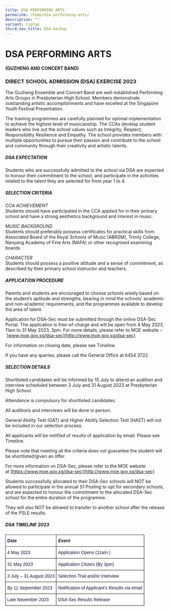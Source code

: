 ```yaml
---
title: DSA PERFORMING ARTS
permalink: /temp/dsa-performing-arts/
description: ""
variant: tiptap
third_nav_title: DSA backup
---
```

# **DSA PERFORMING ARTS**

**(GUZHENG AND CONCERT BAND)**

### DIRECT SCHOOL ADMISSION (DSA) EXERCISE 2023

The Guzheng Ensemble and Concert Band are well-established Performing Arts Groups in Presbyterian High School. Members demonstrate outstanding artistic accomplishments and have excelled at the Singapore Youth Festival Presentation.

The training programmes are carefully planned for optimal implementation to achieve the highest level of musicianship. The CCAs develop student leaders who live out the school values such as Integrity, Respect, Responsibility Resilience and Empathy. The school provides members with multiple opportunities to pursue their passion and contribute to the school and community through their creativity and artistic talents.  
  
##### DSA EXPECTATION
Students who are successfully admitted to the school via DSA are expected to honour their commitment to the school, and participate in the activities related to the talent they are selected for from year 1 to 4.

##### SELECTION CRITERIA

_CCA ACHIEVEMENT_  
Students should have participated in the CCA applied for in their primary school and have a strong aesthetics background and interest in music.

_MUSIC BACKGROUND_  
Students should preferably possess certificates for practical skills from Associated Board of the Royal Schools of Music (ABRSM), Trinity College, Nanyang Academy of Fine Arts (NAFA) or other recognised examining boards.

_CHARACTER_  
Students should possess a positive attitude and a sense of commitment, as described by their primary school instructor and teachers.

##### APPLICATION PROCEDURE
Parents and students are encouraged to choose schools wisely based on the student’s aptitude and strengths, bearing in mind the schools’ academic and non-academic requirements, and the programmes available to develop the area of talent.

Application for DSA-Sec must be submitted through the online DSA-Sec Portal. The application is free-of-charge and will be open from 4 May 2023, 11am to 31 May 2023, 3pm. For more details, please refer to MOE website –&nbsp;[www.moe.gov.sg/dsa-sec](http://www.moe.gov.sg/dsa-sec)

For information on closing date, please see Timeline.

If you have any queries, please call the General Office at 6454 3722.

##### SELECTION DETAILS

Shortlisted candidates will be informed by 15 July to attend an audition and interview scheduled between 3 July and 31 August 2023 at Presbyterian High School.&nbsp;

Attendance is compulsory for shortlisted candidates.

All auditions and interviews will be done in person.

General Ability Test (GAT) and Higher Ability Selection Test (HAST) will not be included in our selection process.

All applicants will be notified of results of application by email. Please see Timeline.

Please note that meeting all the criteria does not guarantee the student will be shortlisted/given an offer.

For more information on DSA-Sec, please refer to the MOE website at&nbsp;[https://www.moe.gov.sg/dsa-sec](http://www.moe.gov.sg/dsa-sec)&nbsp;

Students successfully allocated to their DSA-Sec schools will NOT be allowed to participate in the annual S1 Posting to opt for secondary schools, and are expected to honour the commitment to the allocated DSA-Sec school for the entire duration of the programme.

They will also NOT be allowed to transfer to another school after the release of the PSLE results.

  
##### DSA TIMELINE 2023







<table style="border-collapse:collapse;border-spacing:0" class="tg"><thead><tr><th style="background-color:#FFF;border-color:#222222;border-style:solid;border-width:1px;color:#101630;font-family:Arial, sans-serif;font-size:14px;font-weight:bold;overflow:hidden;padding:10px 5px;text-align:left;vertical-align:top;word-break:normal">Date</th><th style="background-color:#FFF;border-color:black;border-style:solid;border-width:1px;color:#101630;font-family:Arial, sans-serif;font-size:14px;font-style:italic;font-weight:bold;overflow:hidden;padding:10px 5px;text-align:left;vertical-align:top;word-break:normal">Event</th></tr></thead><tbody><tr><td style="background-color:#FFF;border-color:black;border-style:solid;border-width:1px;color:#101630;font-family:Arial, sans-serif;font-size:14px;overflow:hidden;padding:10px 5px;text-align:left;vertical-align:top;word-break:normal">4 May 2023</td><td style="background-color:#FFF;border-color:black;border-style:solid;border-width:1px;color:#101630;font-family:Arial, sans-serif;font-size:14px;overflow:hidden;padding:10px 5px;text-align:left;vertical-align:top;word-break:normal">Application Opens (11am )</td></tr><tr><td style="background-color:#FFF;border-color:black;border-style:solid;border-width:1px;color:#101630;font-family:Arial, sans-serif;font-size:14px;overflow:hidden;padding:10px 5px;text-align:left;vertical-align:top;word-break:normal">31 May 2023</td><td style="background-color:#FFF;border-color:black;border-style:solid;border-width:1px;color:#101630;font-family:Arial, sans-serif;font-size:14px;overflow:hidden;padding:10px 5px;text-align:left;vertical-align:top;word-break:normal">Application Closes (By 3pm)</td></tr><tr><td style="background-color:#FFF;border-color:black;border-style:solid;border-width:1px;color:#101630;font-family:Arial, sans-serif;font-size:14px;overflow:hidden;padding:10px 5px;text-align:left;vertical-align:top;word-break:normal">3 July – 31 August 2023</td><td style="background-color:#FFF;border-color:black;border-style:solid;border-width:1px;color:#101630;font-family:Arial, sans-serif;font-size:14px;overflow:hidden;padding:10px 5px;text-align:left;vertical-align:top;word-break:normal">Selection Trial and/or Interview</td></tr><tr><td style="background-color:#FFF;border-color:black;border-style:solid;border-width:1px;color:#101630;font-family:Arial, sans-serif;font-size:14px;overflow:hidden;padding:10px 5px;text-align:left;vertical-align:top;word-break:normal">By 11 September 2023</td><td style="background-color:#FFF;border-color:black;border-style:solid;border-width:1px;color:#101630;font-family:Arial, sans-serif;font-size:14px;overflow:hidden;padding:10px 5px;text-align:left;vertical-align:top;word-break:normal">Notification of Applicant’s Results via email</td></tr><tr><td style="background-color:#FFF;border-color:black;border-style:solid;border-width:1px;color:#101630;font-family:Arial, sans-serif;font-size:14px;overflow:hidden;padding:10px 5px;text-align:left;vertical-align:top;word-break:normal">Late November 2023</td><td style="background-color:#FFF;border-color:black;border-style:solid;border-width:1px;color:#101630;font-family:Arial, sans-serif;font-size:14px;overflow:hidden;padding:10px 5px;text-align:left;vertical-align:top;word-break:normal"> DSA-Sec Results Release</td></tr></tbody></table>